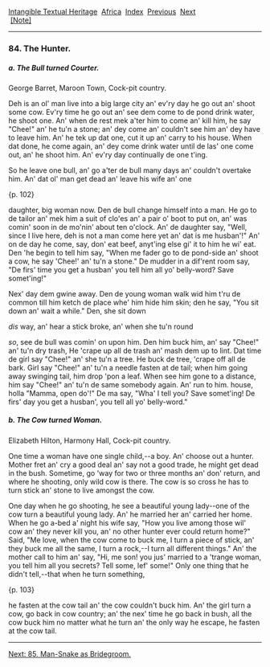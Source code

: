 [Intangible Textual Heritage](../../index)  [Africa](../index) 
[Index](index)  [Previous](jas083)  [Next](jas085)   
 [\[Note\]](jas084n)

------------------------------------------------------------------------

### 84. The Hunter.

##### a. The Bull turned Courter.

George Barret, Maroon Town, Cock-pit country.

Deh is an ol' man live into a big large city an' ev'ry day he go out an'
shoot some cow. Ev'ry time he go out an' see dem come to de pond drink
water, he shoot one. An' when de rest mek a'ter him to come an' kill
him, he say "Chee!" an' he tu'n a stone; an' dey come an' couldn't see
him an' dey have to leave him. An' he tek up dat one, cut it up an'
carry to his house. When dat done, he come again, an' dey come drink
water until de las' one come out, an' he shoot him. An' ev'ry day
continually de one t'ing.

So he leave one bull, an' go a'ter de bull many days an' couldn't
overtake him. An' dat ol' man get dead an' leave his wife an' one

{p. 102}

daughter, big woman now. Den de bull change himself into a man. He go to
de tailor an' mek him a suit of clo'es an' a pair o' boot to put on, an'
was comin' soon in de mo'nin' about ten o'clock. An' de daughter say,
"Well, since I live here, deh is not a man come here yet an' dat is me
husban'!" An' on de day he come, say, don' eat beef, anyt'ing else gi'
it to him he wi' eat. Den 'he begin to tell him say, "When me fader go
to de pond-side an' shoot a cow, he say 'Chee!' an' tu'n a stone." De
mudder in a dif'rent room say, "De firs' time you get a husban' you tell
him all yo' belly-word? Save somet'ing!"

Nex' day dem gwine away. Den de young woman walk wid him t'ru de common
till him ketch de place whe' him hide him skin; den he say, "You sit
down an' wait a while." Den, she sit down

*dis* way, an' hear a stick broke, an' when she tu'n round

*so*, see de bull was comin' on upon him. Den him buck him, an' say
"Chee!" an' tu'n dry trash, He 'crape up all de trash an' mash dem up to
lint. Dat time de girl say "Chee!" an' she tu'n a tree. He buck de tree,
'crape off all de bark. Girl say "Chee!" an' tu'n a needle fasten at de
tail; when him going away swinging tail, him drop 'pon a leaf. When see
him gone to a distance, him say "Chee!" an' tu'n de same somebody again.
An' run to him. house, holla "Mamma, open do'!" De ma say, "Wha' I tell
you? Save somet'ing! De firs' day you get a husban', you tell all yo'
belly-word."

##### b. The Cow turned Woman.

Elizabeth Hilton, Harmony Hall, Cock-pit country.

One time a woman have one single child,--a boy. An' choose out a hunter.
Mother fret an' cry a good deal an' say not a good trade, he might get
dead in the bush. Sometime, go 'way for two or three months an' don'
return, and where he shooting, only wild cow is there. The cow is so
cross he has to turn stick an' stone to live amongst the cow.

One day when he go shooting, he see a beautiful young lady--one of the
cow turn a beautiful young lady. An' he married her an' carried her
home. When he go a-bed a' night his wife say, "How you live among those
wil' cow an' they never kill you, an' no other hunter ever could return
home?" Said, "Me love, when the cow come to buck me, I turn a piece of
stick, an' they buck me all the same, I turn a rock,--I turn all
different things." An' the mother call to him an' say, "Hi, me son! you
jus' married to a 'trange woman, you tell him all you secrets? Tell
some, lef' some!" Only one thing that he didn't tell,--that when he turn
something,

{p. 103}

he fasten at the cow tail an' the cow couldn't buck him. An' the girl
turn a cow, go back in cow country; an' the nex' time he go back in
bush, all the cow buck him no matter what he turn an' the only way he
escape, he fasten at the cow tail.

------------------------------------------------------------------------

[Next: 85. Man-Snake as Bridegroom.](jas085)
